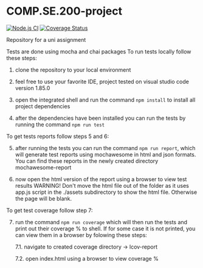 # COMP.SE.200-project

[![Node.js CI](https://github.com/Tomazauras/COMP.SE.200-project/actions/workflows/node.js.yml/badge.svg)](https://github.com/Tomazauras/COMP.SE.200-project/actions/workflows/node.js.yml) [![Coverage Status](https://coveralls.io/repos/github/Tomazauras/COMP.SE.200-project/badge.svg?branch=main)](https://coveralls.io/github/Tomazauras/COMP.SE.200-project?branch=main)

Repository for a uni assignment

Tests are done using mocha and chai packages
To run tests locally follow these steps:

1. clone the repository to your local environment

2. feel free to use your favorite IDE, project tested on visual studio code version 1.85.0

3. open the integrated shell and run the command `npm install` to install all project dependencies

4. after the dependencies have been installed you can run the tests by running the command `npm run test`

To get tests reports follow steps 5 and 6:

5. after running the tests you can run the command `npm run report`, which will generate test reports using mochawesome in html and json formats. You can find these reports in the newly created directory mochawesome-report

6. now open the html version of the report using a browser to view test results
   WARNING! Don't move the html file out of the folder as it uses app.js script in the ./assets subdirectory to show the html file. Otherwise the page will be blank.

To get test coverage follow step 7:

7. run the command `npm run coverage` which will then run the tests and print out their coverage % to shell. If for some case it is not printed, you can view them in a browser by folowing these steps:

   7.1. navigate to created coverage directory -> lcov-report

   7.2. open index.html using a browser to view coverage %
